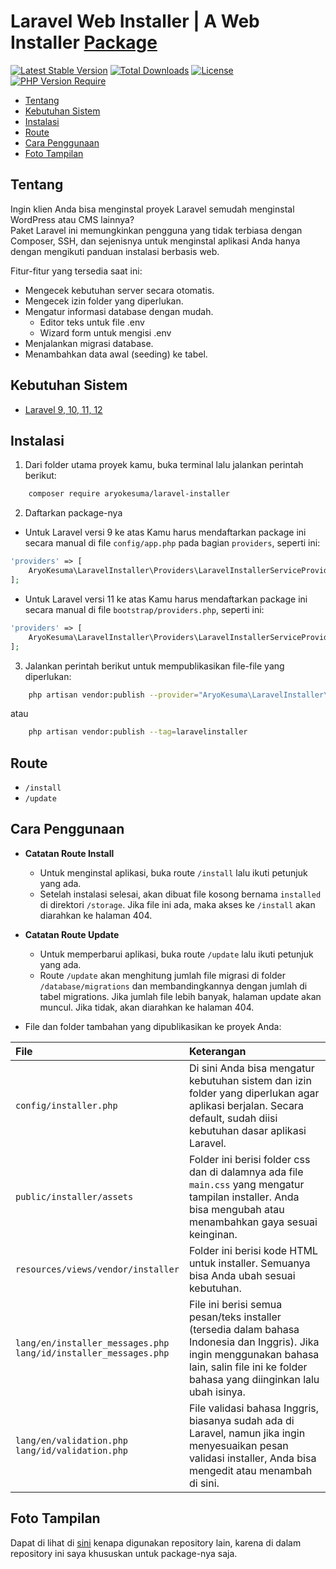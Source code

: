 # Laravel Web Installer | A Web Installer [Package](https://packagist.org/packages/aryokesuma/laravel-installer)
[![Latest Stable Version](http://poser.pugx.org/aryokesuma/laravel-installer/v)](https://packagist.org/packages/aryokesuma/laravel-installer) 
[![Total Downloads](http://poser.pugx.org/aryokesuma/laravel-installer/downloads)](https://packagist.org/packages/aryokesuma/laravel-installer) 
[![License](http://poser.pugx.org/aryokesuma/laravel-installer/license)](https://packagist.org/packages/aryokesuma/laravel-installer) 
[![PHP Version Require](http://poser.pugx.org/aryokesuma/laravel-installer/require/php)](https://packagist.org/packages/aryokesuma/laravel-installer)

- [Tentang](#tentang)
- [Kebutuhan Sistem](#kebutuhan-sistem)
- [Instalasi](#instalasi)
- [Route](#route)
- [Cara Penggunaan](#cara-penggunaan)
- [Foto Tampilan](#foto-tampilan)

## Tentang

Ingin klien Anda bisa menginstal proyek Laravel semudah menginstal WordPress atau CMS lainnya?  
Paket Laravel ini memungkinkan pengguna yang tidak terbiasa dengan Composer, SSH, dan sejenisnya untuk menginstal aplikasi Anda hanya dengan mengikuti panduan instalasi berbasis web.

Fitur-fitur yang tersedia saat ini:

- Mengecek kebutuhan server secara otomatis.
- Mengecek izin folder yang diperlukan.
- Mengatur informasi database dengan mudah.
	- Editor teks untuk file .env
	- Wizard form untuk mengisi .env
- Menjalankan migrasi database.
- Menambahkan data awal (seeding) ke tabel.

## Kebutuhan Sistem

* [Laravel 9, 10, 11, 12](https://laravel.com/docs/installation)

## Instalasi

1. Dari folder utama proyek kamu, buka terminal lalu jalankan perintah berikut:

```bash
    composer require aryokesuma/laravel-installer
```

2. Daftarkan package-nya

* Untuk Laravel versi 9 ke atas
Kamu harus mendaftarkan package ini secara manual di file `config/app.php` pada bagian `providers`, seperti ini:

```php
'providers' => [
	AryoKesuma\LaravelInstaller\Providers\LaravelInstallerServiceProvider::class,
];
```

* Untuk Laravel versi 11 ke atas
Kamu harus mendaftarkan package ini secara manual di file `bootstrap/providers.php`, seperti ini:

```php
'providers' => [
	AryoKesuma\LaravelInstaller\Providers\LaravelInstallerServiceProvider::class,
];
```

3. Jalankan perintah berikut untuk mempublikasikan file-file yang diperlukan:

```bash
	php artisan vendor:publish --provider="AryoKesuma\LaravelInstaller\Providers\LaravelInstallerServiceProvider"
```
atau

```bash
    php artisan vendor:publish --tag=laravelinstaller
```

## Route

* `/install`
* `/update`

## Cara Penggunaan

* **Catatan Route Install**
	* Untuk menginstal aplikasi, buka route `/install` lalu ikuti petunjuk yang ada.
	* Setelah instalasi selesai, akan dibuat file kosong bernama `installed` di direktori `/storage`. Jika file ini ada, maka akses ke `/install` akan diarahkan ke halaman 404.

* **Catatan Route Update**
	* Untuk memperbarui aplikasi, buka route `/update` lalu ikuti petunjuk yang ada.
	* Route `/update` akan menghitung jumlah file migrasi di folder `/database/migrations` dan membandingkannya dengan jumlah di tabel migrations. Jika jumlah file lebih banyak, halaman update akan muncul. Jika tidak, akan diarahkan ke halaman 404.

* File dan folder tambahan yang dipublikasikan ke proyek Anda:

|File|Keterangan|
|:------------|:------------|
|`config/installer.php`|Di sini Anda bisa mengatur kebutuhan sistem dan izin folder yang diperlukan agar aplikasi berjalan. Secara default, sudah diisi kebutuhan dasar aplikasi Laravel.|
|`public/installer/assets`|Folder ini berisi folder css dan di dalamnya ada file `main.css` yang mengatur tampilan installer. Anda bisa mengubah atau menambahkan gaya sesuai keinginan.|
|`resources/views/vendor/installer`|Folder ini berisi kode HTML untuk installer. Semuanya bisa Anda ubah sesuai kebutuhan.|
|`lang/en/installer_messages.php`<br>`lang/id/installer_messages.php`|File ini berisi semua pesan/teks installer (tersedia dalam bahasa Indonesia dan Inggris). Jika ingin menggunakan bahasa lain, salin file ini ke folder bahasa yang diinginkan lalu ubah isinya.|
|`lang/en/validation.php`<br>`lang/id/validation.php`|File validasi bahasa Inggris, biasanya sudah ada di Laravel, namun jika ingin menyesuaikan pesan validasi installer, Anda bisa mengedit atau menambah di sini.|

## Foto Tampilan

Dapat di lihat di [sini](https://github.com/Aryo07/screenshots-laravel-installer) kenapa digunakan repository lain, karena di dalam repository ini saya khususkan untuk package-nya saja.
